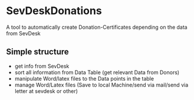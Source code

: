 # SevDeskDonations

 A tool to automatically create Donation-Certificates depending on the data from SevDesk

## Simple structure

- get info from SevDesk
- sort all information from Data Table (get relevant Data from Donors)
- manipulate Word/latex files to the Data points in the table
- manage Word/Latex files (Save to local Machine/send via mail/send via letter at sevdesk or other)
